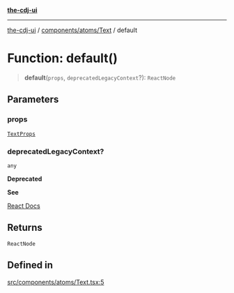 [**the-cdj-ui**](../../../../README.md)

***

[the-cdj-ui](../../../../README.md) / [components/atoms/Text](../README.md) / default

# Function: default()

> **default**(`props`, `deprecatedLegacyContext`?): `ReactNode`

## Parameters

### props

[`TextProps`](../../../../types/Text.types/interfaces/TextProps.md)

### deprecatedLegacyContext?

`any`

**Deprecated**

**See**

[React Docs](https://legacy.reactjs.org/docs/legacy-context.html#referencing-context-in-lifecycle-methods)

## Returns

`ReactNode`

## Defined in

[src/components/atoms/Text.tsx:5](https://github.com/hiyaryan/the-cdj-ui/blob/66083ffd99c70e3de7b7a7a2d26584eb05be11c4/src/components/atoms/Text.tsx#L5)
